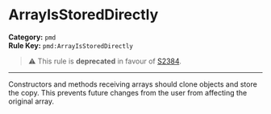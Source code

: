 # ArrayIsStoredDirectly
**Category:** `pmd`<br/>
**Rule Key:** `pmd:ArrayIsStoredDirectly`<br/>
> :warning: This rule is **deprecated** in favour of [S2384](https://rules.sonarsource.com/java/RSPEC-2384).

-----

Constructors and methods receiving arrays should clone objects and store the copy. This prevents future changes from the user from affecting the original array.
